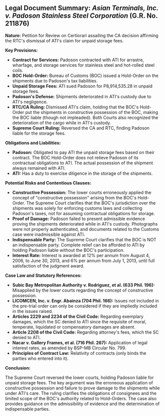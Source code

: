 ## Legal Document Summary: *Asian Terminals, Inc. v. Padoson Stainless Steel Corporation* (G.R. No. 211876)

**Nature:** Petition for Review on Certiorari assailing the CA decision affirming the RTC's dismissal of ATI's claim for unpaid storage fees.

**Key Provisions:**

*   **Contract for Services:** Padoson contracted with ATI for arrastre, wharfage, and storage services for stainless steel and hot-rolled steel coils.
*   **BOC Hold-Order:** Bureau of Customs (BOC) issued a Hold-Order on the shipments due to Padoson's tax liabilities.
*   **Unpaid Storage Fees:** ATI sued Padoson for P8,914,535.28 in unpaid storage fees.
*   **Padoson's Defense:** Shipments deteriorated in ATI's custody due to ATI's negligence.
*   **RTC/CA Ruling:** Dismissed ATI's claim, holding that the BOC's Hold-Order put the shipments in constructive possession of the BOC, making the BOC liable (though not impleaded). Both Courts also recognized the deterioration of the cargo while in ATI's custody.
*   **Supreme Court Ruling:** Reversed the CA and RTC, finding Padoson liable for the storage fees.

**Obligations and Liabilities:**

*   **Padoson:** Obligated to pay ATI the unpaid storage fees based on their contract. The BOC Hold-Order does not relieve Padoson of its contractual obligations to ATI. The actual possession of the shipment always remained with ATI.
*   **ATI:** Has a duty to exercise diligence in the storage of the shipments.

**Potential Risks and Contentious Clauses:**

*   **Constructive Possession:** The lower courts erroneously applied the concept of "constructive possession" arising from the BOC's Hold-Order. The Supreme Court clarifies that the BOC's jurisdiction over the shipments was solely for enforcing customs laws and collecting Padoson's taxes, not for assuming contractual obligations for storage.
*   **Proof of Damage:** Padoson failed to present admissible evidence proving the shipments deteriorated while in ATI's custody. Photographs were not properly authenticated, and documents related to the Customs case were inadmissible against ATI.
*   **Indispensable Party:** The Supreme Court clarifies that the BOC is NOT an indispensable party. Complete relief can be afforded to ATI by holding Padoson liable without the BOC's participation.
*   **Interest Rate:** Interest is awarded at 12% per annum from August 4, 2006, to June 30, 2013, and 6% per annum from July 1, 2013, until full satisfaction of the judgment award.

**Case Law and Statutory References:**

*   **Subic Bay Metropolitan Authority v. Rodriguez, et al. (633 Phil. 196):** Misapplied by the lower courts regarding the concept of constructive possession.
*   **LICOMCEN, Inc. v. Engr. Abainza (704 Phil. 166):** Issues not included in the pre-trial order can only be considered if they are impliedly included in the issues raised.
*   **Articles 2229 and 2234 of the Civil Code:** Regarding exemplary damages, which the SC denied to ATI since the requisite of moral, temperate, liquidated or compensatory damages are absent.
*   **Article 2208 of the Civil Code:** Regarding attorney's fees, which the SC denied to ATI.
*   **Nacar v. Gallery Frames, et al. (716 Phil. 267):** Application of legal interest rates, as amended by BSP-MB Circular No. 799.
*   **Principles of Contract Law:** Relativity of contracts (only binds the parties who entered into it).

**Conclusion:**

The Supreme Court reversed the lower courts, holding Padoson liable for unpaid storage fees. The key argument was the erroneous application of constructive possession and failure to prove damage to the shipments while under ATI's care. The ruling clarifies the obligations of consignees and the limited scope of the BOC's authority related to Hold-Orders. The case also provides guidance on the admissibility of evidence and the determination of indispensable parties.
